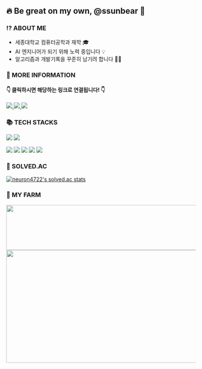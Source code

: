 ## 🔥 Be great on my own, @ssunbear 🐻

### ⁉️ ABOUT ME
- 세종대학교 컴퓨터공학과 재학 🎓
- AI 엔지니어가 되기 위해 노력 중입니다 💡
- 알고리즘과 개발기록을 꾸준히 남기려 합니다 ✍🏻

### 📃 MORE INFORMATION
####   👇 클릭하시면 해당하는 링크로 연결됩니다! 👇
<a href="https://ssunbear.notion.site/ea1f7e630a0346bdbf19a5407c9e1592"/>
  <img src="https://img.shields.io/badge/Notion-000000.svg?&style=for-the-badge&logo=Notion&logoColor=white"/> </a>
<a href="https://define-me.tistory.com/"/>
   <img src="https://img.shields.io/badge/Tistory-FD5F07.svg?&style=for-the-badge&logo=Tistory&logoColor=white"/> </a>
<a href="https://blog.naver.com/define_me">
   <img src="https://img.shields.io/badge/BLOG-03C75A.svg?&style=for-the-badge&logo=Naver&logoColor=white"/> </a>


### 📚 TECH STACKS
<img src="https://img.shields.io/badge/Python-3776AB?style=for-the-badge&logo=Python&logoColor=white"> <img src="https://img.shields.io/badge/PyTorch-EE4C2C?style=for-the-badge&logo=PyTorch&logoColor=white">

<img src="https://img.shields.io/badge/java-007396?style=for-the-badge&logo=java&logoColor=white"> <img src="https://img.shields.io/badge/spring-6DB33F?style=for-the-badge&logo=spring&logoColor=white"> <img src="https://img.shields.io/badge/postgresql-4169E1?style=for-the-badge&logo=postgresql&logoColor=white"> <img src="https://img.shields.io/badge/Docker-2496ED?style=for-the-badge&logo=Docker&logoColor=white"> <img src="https://img.shields.io/badge/Git-F05032?style=for-the-badge&logo=Git&logoColor=white"> 

### 📜 SOLVED.AC
[![neuron4722's solved.ac stats](https://github-readme-solvedac.hyp3rflow.vercel.app/api/?handle=neuron4722)](https://solved.ac/profile/neuron4722)

### 🐤 MY FARM
<a href="https://github.com/devxb/gitanimals">
  <img
    src="https://render.gitanimals.org/lines/ssunbear?pet-id=593283616153035661"
    width="600"
    height="120"
  />
</a>
  

  <a href="https://github.com/devxb/gitanimals">
  <img 
    src="https://render.gitanimals.org/farms/{ssunbear}"
    width="600"
    height="300"
    />
</a>
